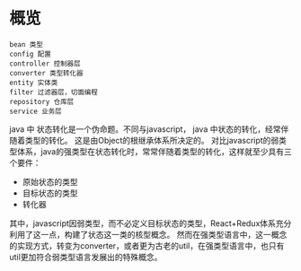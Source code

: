 # 概览
```
bean 类型
config 配置
controller 控制器层
converter 类型转化器
entity 实体类
filter 过滤器层，切面编程
repository 仓库层
service 业务层

```

java 中 状态转化是一个伪命题。不同与javascript， java 中状态的转化，经常伴随着类型的转化。
这是由Object的根继承体系所决定的。
对比javascript的弱类型体系，java的强类型在状态转化时，常常伴随着类型的转化，这样就至少具有三个要件：
- 原始状态的类型
- 目标状态的类型
- 转化器

其中，javascript因弱类型，而不必定义目标状态的类型，React+Redux体系充分利用了这一点，构建了状态这一类的核型概念。
然而在强类型语言中，这一概念的实现方式，转变为converter，或者更为古老的util，在强类型语言中，也只有util更加符合弱类型语言发展出的特殊概念。

